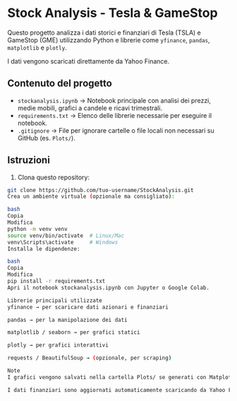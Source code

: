 # Stock Analysis - Tesla & GameStop

Questo progetto analizza i dati storici e finanziari di Tesla (TSLA) e GameStop (GME) utilizzando Python e librerie come `yfinance`, `pandas`, `matplotlib` e `plotly`.  

I dati vengono scaricati direttamente da Yahoo Finance.

## Contenuto del progetto

- `stockanalysis.ipynb` → Notebook principale con analisi dei prezzi, medie mobili, grafici a candele e ricavi trimestrali.
- `requirements.txt` → Elenco delle librerie necessarie per eseguire il notebook.
- `.gitignore` → File per ignorare cartelle o file locali non necessari su GitHub (es. `Plots/`).

## Istruzioni

1. Clona questo repository:
```bash
git clone https://github.com/tuo-username/StockAnalysis.git
Crea un ambiente virtuale (opzionale ma consigliato):

bash
Copia
Modifica
python -m venv venv
source venv/bin/activate  # Linux/Mac
venv\Scripts\activate     # Windows
Installa le dipendenze:

bash
Copia
Modifica
pip install -r requirements.txt
Apri il notebook stockanalysis.ipynb con Jupyter o Google Colab.

Librerie principali utilizzate
yfinance → per scaricare dati azionari e finanziari

pandas → per la manipolazione dei dati

matplotlib / seaborn → per grafici statici

plotly → per grafici interattivi

requests / BeautifulSoup → (opzionale, per scraping)

Note
I grafici vengono salvati nella cartella Plots/ se generati con Matplotlib.

I dati finanziari sono aggiornati automaticamente scaricando da Yahoo Finance.